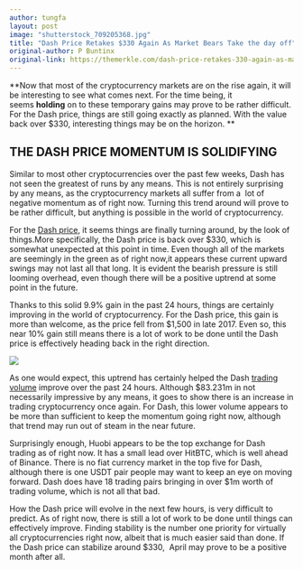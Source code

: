 ```yaml
---
author: tungfa
layout: post
image: "shutterstock_709205368.jpg"
title: "Dash Price Retakes $330 Again As Market Bears Take the day off"
original-author: P Buntinx
original-link: https://themerkle.com/dash-price-retakes-330-again-as-market-bears-take-the-day-off/
---
```



**Now that most of the cryptocurrency markets are on the rise again, it will be interesting to see what comes next. For the time being, it seems ****holding**** on to these temporary gains may prove to be rather difficult. For the Dash price, things are still going exactly as planned. With the value back over $330, interesting things may be on the horizon. **

**THE DASH PRICE MOMENTUM IS SOLIDIFYING**
------------------------------------------

Similar to most other cryptocurrencies over the past few weeks, Dash has not seen the greatest of runs by any means. This is not entirely surprising by any means, as the cryptocurrency markets all suffer from a  lot of negative momentum as of right now. Turning this trend around will prove to be rather difficult, but anything is possible in the world of cryptocurrency.

For the [Dash price](https://themerkle.com/tag/dash-price/), it seems things are finally turning around, by the look of things.More specifically, the Dash price is back over $330, which is somewhat unexpected at this point in time. Even though all of the markets are seemingly in the green as of right now,it appears these current upward swings may not last all that long. It is evident the bearish pressure is still looming overhead, even though there will be a positive uptrend at some point in the future.

Thanks to this solid 9.9% gain in the past 24 hours, things are certainly improving in the world of cryptocurrency. For the Dash price, this gain is more than welcome, as the price fell from $1,500 in late 2017. Even so, this near 10% gain still means there is a lot of work to be done until the Dash price is effectively heading back in the right direction.

[![](https://themerkle.com/wp-content/uploads/Dash-Price-0304.png)](https://themerkle.com/wp-content/uploads/Dash-Price-0304.png)

As one would expect, this uptrend has certainly helped the Dash [trading volume](https://coinmarketcap.com/currencies/dash/#markets) improve over the past 24 hours. Although $83.231m in not necessarily impressive by any means, it goes to show there is an increase in trading cryptocurrency once again. For Dash, this lower volume appears to be more than sufficient to keep the momentum going right now, although that trend may run out of steam in the near future.

Surprisingly enough, Huobi appears to be the top exchange for Dash trading as of right now. It has a small lead over HitBTC, which is well ahead of Binance. There is no fiat currency market in the top five for Dash, although there is one USDT pair people may want to keep an eye on moving forward. Dash does have 18 trading pairs bringing in over $1m worth of trading volume, which is not all that bad.

How the Dash price will evolve in the next few hours, is very difficult to predict. As of right now, there is still a lot of work to be done until things can effectively improve. Finding stability is the number one priority for virtually all cryptocurrencies right now, albeit that is much easier said than done. If the Dash price can stabilize around $330,  April may prove to be a positive month after all.
